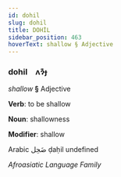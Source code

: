 ```yaml
---
id: dohil
slug: dohil
title: DOHİL
sidebar_position: 463
hoverText: shallow § Adjective
---
```


### dohil&emsp;<span kind="abugida">ʌɂ͊ɟ</span>

*shallow* **§** Adjective

**Verb**: to be shallow

**Noun**: shallowness

**Modifier**: shallow

Arabic ضَحِل ḍaḥil undefined

*Afroasiatic Language Family*